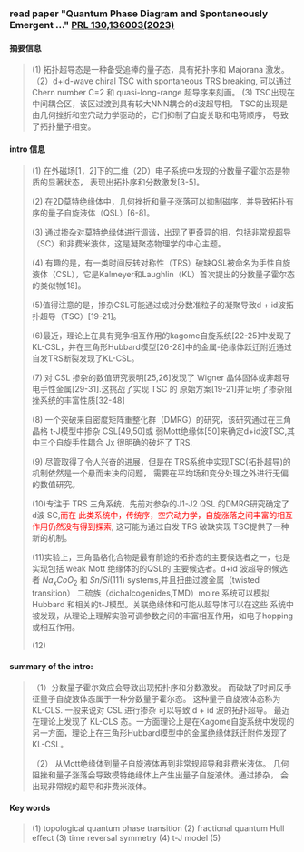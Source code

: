 ### read paper "Quantum Phase Diagram and Spontaneously Emergent ..." [PRL 130,136003(2023)](https://journals.aps.org/prl/abstract/10.1103/PhysRevLett.130.136003)
#### 摘要信息
> (1) 拓扑超导态是一种备受追捧的量子态，具有拓扑序和 Majorana 激发。
>（2）d+id-wave chiral TSC with spontaneous TRS breaking, 可以通过Chern number C=2 和
> quasi-long-range 超导序来刻画。
> (3) TSC出现在中间耦合区，该区过渡到具有较大NNN耦合的d波超导相。
> TSC的出现是由几何挫折和空穴动力学驱动的，它们抑制了自旋关联和电荷顺序，
> 导致了拓扑量子相变。
#### intro 信息
>(1) 在外磁场[1，2]下的二维（2D）电子系统中发现的分数量子霍尔态是物质的显著状态，
> 表现出拓扑序和分数激发[3-5]。
> 
>(2) 在2D莫特绝缘体中，几何挫折和量子涨落可以抑制磁序，并导致拓扑有序的量子自旋液体（QSL）[6-8]。
>
>(3) 通过掺杂对莫特绝缘体进行调谐，出现了更奇异的相，包括非常规超导（SC）和非费米液体，这是凝聚态物理学的中心主题。
>
>(4) 有趣的是，有一类时间反转对称性（TRS）破缺QSL被命名为手性自旋液体（CSL），它是Kalmeyer和Laughlin（KL）首次提出的分数量子霍尔态的类似物[18]。
>
>(5)值得注意的是，掺杂CSL可能通过成对分数准粒子的凝聚导致d + id波拓扑超导（TSC）[19-21]。
>
>(6)最近，理论上在具有竞争相互作用的kagome自旋系统[22-25]中发现了KL-CSL，并在三角形Hubbard模型[26-28]中的金属-绝缘体跃迁附近通过自发TRS断裂发现了KL-CSL。
>
>(7) 对 CSL 掺杂的数值研究表明[25,26]发现了 Wigner 晶体固体或非超导电手性金属[29-31].这挑战了实现 TSC 的
> 原始方案[19-21]并证明了掺杂阻挫系统的丰富性质[32-48]
>
>(8) 一个突破来自密度矩阵重整化群（DMRG）的研究，该研究通过在三角晶格 t-J模型中掺杂 CSL[49,50]或
> 弱Mott绝缘体[50]来确定d+id波TSC,其中三个自旋手性耦合 Jx 很明确的破坏了 TRS.
>  
>(9) 尽管取得了令人兴奋的进展，但是在 TRS系统中实现TSC(拓扑超导)的机制依然是一个悬而未决的问题，
> 需要在平均场和变分处理之外进行无偏的数值研究。
>  
>(10)专注于 TRS 三角系统，先前对参杂的J1-J2 QSL 的DMRG研究确定了 d波 SC,<font color='red'>而在
>此类系统中，传统序，空穴动力学，自旋涨落之间丰富的相互作用仍然没有得到探索</font>, 这可能为通过自发 TRS 破缺实现
>TSC提供了一种新的机制。
>
>(11)实验上，三角晶格化合物是最有前途的拓扑态的主要候选者之一，也是实现包括 weak Mott 绝缘体的的QSL的
> 主要候选者。d+id 波超导的候选者 $Na_xCoO_2$ 和 $Sn/Si(111)$ systems,并且扭曲过渡金属（twisted transition）
> 二硫族（dichalcogenides,TMD）moire 系统可以模拟Hubbard 和相关的t-J模型。关联绝缘体和可能从超导体可以在这些
> 系统中被发现，从理论上理解实验可调参数之间的丰富相互作用，如电子hopping 或相互作用。
> 
> (12) 
#### summary of the intro:
> （1）分数量子霍尔效应会导致出现拓扑序和分数激发。
> 而破缺了时间反手征量子自旋液体态属于一种分数量子霍尔态。
> 这种量子自旋液体态称为 KL-CLS. 一般来说对 CSL 进行掺杂
> 可以导致 d + id 波的拓扑超导。
> 最近在理论上发现了 KL-CLS 态。一方面理论上是在Kagome自旋系统中发现的
> 另一方面，理论上在三角形Hubbard模型中的金属绝缘体跃迁附件发现了KL-CSL。
>
> （2） 从Mott绝缘体到量子自旋液体再到非常规超导和非费米液体。
> 几何阻挫和量子涨落会导致模特绝缘体上产生出量子自旋液体。通过掺杂，
> 会出现非常规的超导和非费米液体。
#### Key words
> (1) topological quantum phase transition
> (2) fractional quantum Hull effect 
> (3) time reversal symmetry
> (4) t-J model
> (5) 